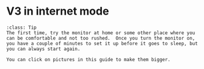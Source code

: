 # V3 in internet mode
```{admonition} Tip
:class: Tip
The first time, try the monitor at home or some other place where you can be comfortable and not too rushed.  Once you turn the monitor on, you have a couple of minutes to set it up before it goes to sleep, but you can always start again.

You can click on pictures in this guide to make them bigger.

```
<!--
We will take you through five steps to set up the monitor:

1. Make sure your device won't try to connect to the internet while you are setting up the monitor.
1. Turn the monitor on and use the heathack-s wifi network to connect to it. 
1. Use your browser to go to a special web address, 192.168.4.1, to select internet mode.  Heathack-s will disappear. 
1. Use the heathack-i wifi network to connect again.
1. Use your browser to go to a special web address, 192.168.4.1, to enter your wifi network name (SSID) and password.
-->